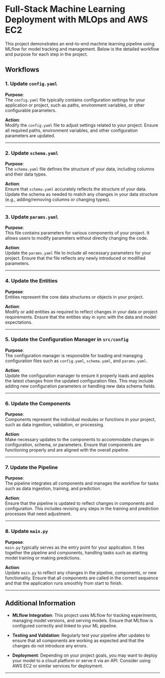 

# Full-Stack Machine Learning Deployment with MLOps and AWS EC2

This project demonstrates an end-to-end machine learning pipeline using MLflow for model tracking and management. Below is the detailed workflow and purpose for each step in the project.

## Workflows

### 1. Update `config.yaml`

**Purpose**:  
The `config.yaml` file typically contains configuration settings for your application or project, such as paths, environment variables, or other configurable parameters.

**Action**:  
Modify the `config.yaml` file to adjust settings related to your project. Ensure all required paths, environment variables, and other configuration parameters are updated.

---

### 2. Update `schema.yaml`

**Purpose**:  
The `schema.yaml` file defines the structure of your data, including columns and their data types.

**Action**:  
Ensure that `schema.yaml` accurately reflects the structure of your data. Update the schema as needed to match any changes in your data structure (e.g., adding/removing columns or changing types).

---

### 3. Update `params.yaml`

**Purpose**:  
This file contains parameters for various components of your project. It allows users to modify parameters without directly changing the code.

**Action**:  
Update the `params.yaml` file to include all necessary parameters for your project. Ensure that the file reflects any newly introduced or modified parameters.

---

### 4. Update the Entities

**Purpose**:  
Entities represent the core data structures or objects in your project.

**Action**:  
Modify or add entities as required to reflect changes in your data or project requirements. Ensure that the entities stay in sync with the data and model expectations.

---

### 5. Update the Configuration Manager in `src/config`

**Purpose**:  
The configuration manager is responsible for loading and managing configuration files such as `config.yaml`, `schema.yaml`, and `params.yaml`.

**Action**:  
Update the configuration manager to ensure it properly loads and applies the latest changes from the updated configuration files. This may include adding new configuration parameters or handling new data schema fields.

---

### 6. Update the Components

**Purpose**:  
Components represent the individual modules or functions in your project, such as data ingestion, validation, or processing.

**Action**:  
Make necessary updates to the components to accommodate changes in configuration, schema, or parameters. Ensure that components are functioning properly and are aligned with the overall pipeline.

---

### 7. Update the Pipeline

**Purpose**:  
The pipeline integrates all components and manages the workflow for tasks such as data ingestion, training, and prediction.

**Action**:  
Ensure that the pipeline is updated to reflect changes in components and configuration. This includes revising any steps in the training and prediction processes that need adjustment.

---

### 8. Update `main.py`

**Purpose**:  
`main.py` typically serves as the entry point for your application. It ties together the pipeline and components, handling tasks such as starting model training or making predictions.

**Action**:  
Update `main.py` to reflect any changes in the pipeline, components, or new functionality. Ensure that all components are called in the correct sequence and that the application runs smoothly from start to finish.

---

## Additional Information

- **MLflow Integration**: This project uses MLflow for tracking experiments, managing model versions, and serving models. Ensure that MLflow is configured correctly and linked to your ML pipeline.
  
- **Testing and Validation**: Regularly test your pipeline after updates to ensure that all components are working as expected and that the changes do not introduce any errors.

- **Deployment**: Depending on your project goals, you may want to deploy your model to a cloud platform or serve it via an API. Consider using AWS EC2 or similar services for deployment.

---

